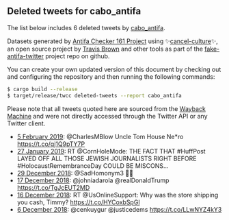 ## Deleted tweets for cabo_antifa

The list below includes 6 deleted tweets by
[cabo_antifa](https://twitter.com/cabo_antifa).



Datasets generated by [Antifa Checker 161 Project](https://twitter.com/antifacheck161) using ✨[cancel-culture](https://github.com/travisbrown/cancel-culture)✨, an open source project by 
[Travis Brown](https://twitter.com/travisbrown) and other tools as part of the 
[fake-antifa-twitter](https://github.com/antifacheck161/fake-antifa-twitter) project repo on github.

You can create your own updated version of this document by checking out and configuring the
repository and then running the following commands:

```bash
$ cargo build --release
$ target/release/twcc deleted-tweets --report cabo_antifa
```

Please note that all tweets quoted here are sourced from the
[Wayback Machine](https://web.archive.org) and were not directly accessed through the Twitter API or
any Twitter client.

* [ 5 February 2019](https://web.archive.org/web/20190205205310/https://twitter.com/cabo_antifa/status/1092888888874430464): @CharlesMBlow Uncle Tom House Ne*ro https://t.co/qj1Q9pTY7P <!--1092888888874430464-->
* [27 January 2019](https://web.archive.org/web/20190127191436/https://twitter.com/cabo_antifa/status/1089602592982786048): RT @CornHoleMode: THE FACT THAT #HuffPost LAYED OFF ALL THOSE JEWISH JOURNALISTS RIGHT BEFORE   #HolocaustRemembranceDay   COULD BE MISCONS… <!--1089602592982786048-->
* [29 December 2018](https://web.archive.org/web/20181229065603/https://twitter.com/cabo_antifa/status/1078907482670391296): @SadHomonym3 🤣🤣 <!--1078907482670391296-->
* [17 December 2018](https://web.archive.org/web/20181217214004/https://twitter.com/cabo_antifa/status/1074781298382663680): @johniadarola @realDonaldTrump https://t.co/TgJcEUT2MD <!--1074781298382663680-->
* [16 December 2018](https://web.archive.org/web/20181216000419/https://twitter.com/cabo_antifa/status/1074092824356737024): RT @UsOnlineSupport: Why was the store shipping you cash, Timmy? https://t.co/HYCoxbSpGl <!--1074092824356737024-->
* [ 6 December 2018](https://web.archive.org/web/20181206210050/https://twitter.com/cabo_antifa/status/1070785158461120512): @cenkuygur @justicedems https://t.co/LLwNYZ4kY3 <!--1070785158461120512-->
